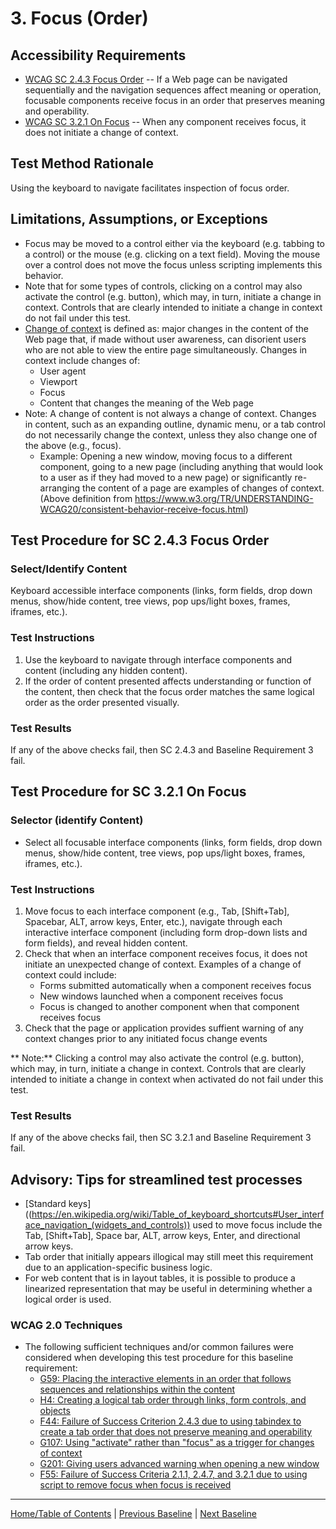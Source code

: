 # 3. Focus (Order)
## Accessibility Requirements
* [WCAG SC 2.4.3 Focus Order](https://www.w3.org/TR/UNDERSTANDING-WCAG20/navigation-mechanisms-focus-order.html) -- If a Web page can be navigated sequentially and the navigation sequences affect meaning or operation, focusable components receive focus in an order that preserves meaning and operability.
* [WCAG SC 3.2.1 On Focus](http://www.w3.org/TR/UNDERSTANDING-WCAG20/consistent-behavior-receive-focus.html) -- When any component receives focus, it does not initiate a change of context.

## Test Method Rationale
Using the keyboard to navigate facilitates inspection of focus order. 

## Limitations, Assumptions, or Exceptions
* Focus may be moved to a control either via the keyboard (e.g. tabbing to a control) or the mouse (e.g. clicking on a text field). Moving the mouse over a control does not move the focus unless scripting implements this behavior. 
* Note that for some types of controls, clicking on a control may also activate the control (e.g. button), which may, in turn, initiate a change in context. Controls that are clearly intended to initiate a change in context do not fail under this test.
* [Change of context](https://www.w3.org/TR/UNDERSTANDING-WCAG20/consistent-behavior-receive-focus.html#context-changedef) is defined as: major changes in the content of the Web page that, if made without user awareness, can disorient users who are not able to view the entire page simultaneously. Changes in context include changes of:
    * User agent
    * Viewport
    * Focus
    * Content that changes the meaning of the Web page
* Note: A change of content is not always a change of context. Changes in content, such as an expanding outline, dynamic menu, or a tab control do not necessarily change the context, unless they also change one of the above (e.g., focus). 
    * Example: Opening a new window, moving focus to a different component, going to a new page (including anything that would look to a user as if they had moved to a new page) or significantly re-arranging the content of a page are examples of changes of context.
(Above definition from https://www.w3.org/TR/UNDERSTANDING-WCAG20/consistent-behavior-receive-focus.html)

## Test Procedure for SC 2.4.3 Focus Order
### Select/Identify Content
Keyboard accessible interface components (links, form fields, drop down menus, show/hide content, tree views, pop ups/light boxes, frames, iframes, etc.).

### Test Instructions
1. Use the keyboard to navigate through interface components and content (including any hidden content). 
1. If the order of content presented affects understanding or function of the content, then check that the focus order matches the same logical order as the order presented visually. 

### Test Results
If any of the above checks fail, then SC 2.4.3 and Baseline Requirement 3 fail.

## Test Procedure for SC 3.2.1 On Focus
### Selector (identify Content)
* Select all focusable interface components (links, form fields, drop down menus, show/hide content, tree views, pop ups/light boxes, frames, iframes, etc.).

### Test Instructions
1. Move focus to each interface component (e.g., Tab, [Shift+Tab], Spacebar, ALT, arrow keys, Enter, etc.), navigate through each interactive interface component (including form drop-down lists and form fields), and reveal hidden content. 
1. Check that when an interface component receives focus, it does not initiate an unexpected change of context. Examples of a change of context could include:
    * Forms submitted automatically when a component receives focus
    * New windows launched when a component receives focus
    * Focus is changed to another component when that component receives focus
1. Check that the page or application provides suffient warning of any context changes prior to any initiated focus change events

** Note:** Clicking a control may also activate the control (e.g. button), which may, in turn, initiate a change in context. Controls that are clearly intended to initiate a change in context when activated do not fail under this test.

### Test Results
If any of the above checks fail, then SC 3.2.1 and Baseline Requirement 3 fail.

## Advisory: Tips for streamlined test processes
* [Standard keys]((https://en.wikipedia.org/wiki/Table_of_keyboard_shortcuts#User_interface_navigation_(widgets_and_controls)) used to move focus include the Tab, [Shift+Tab], Space bar, ALT, arrow keys, Enter, and directional arrow keys.
* Tab order that initially appears illogical may still meet this requirement due to an application-specific business logic. 
* For web content that is in layout tables, it is possible to produce a linearized representation that may be useful in determining whether a logical order is used.

### WCAG 2.0 Techniques
* The following sufficient techniques and/or common failures were considered when developing this test procedure for this baseline requirement:
    * [G59: Placing the interactive elements in an order that follows sequences and relationships within the content](http://www.w3.org/TR/WCAG20-TECHS/G59.html) 
    * [H4: Creating a logical tab order through links, form controls, and objects](http://www.w3.org/TR/WCAG20-TECHS/H4.html)
    * [F44: Failure of Success Criterion 2.4.3 due to using tabindex to create a tab order that does not preserve meaning and operability](http://www.w3.org/TR/WCAG20-TECHS/F44.html)
    * [G107: Using "activate" rather than "focus" as a trigger for changes of context](http://www.w3.org/TR/2016/NOTE-WCAG20-TECHS-20161007/G107)
    * [G201: Giving users advanced warning when opening a new window](http://www.w3.org/TR/2016/NOTE-WCAG20-TECHS-20161007/G201)
    * [F55: Failure of Success Criteria 2.1.1, 2.4.7, and 3.2.1 due to using script to remove focus when focus is received](http://www.w3.org/TR/2016/NOTE-WCAG20-TECHS-20161007/F55)

----------------------------------------
[Home/Table of Contents](index.md) | [Previous Baseline](02FocusVisible.md) | [Next Baseline](04FocusHidden.md)
